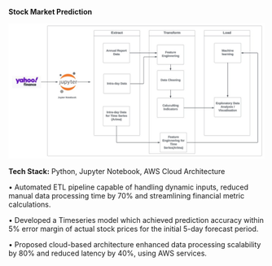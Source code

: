 **Stock Market Prediction**

![Stock-Market-Prediction](/Images/1.jpeg)

**Tech Stack:** Python, Jupyter Notebook, AWS Cloud Architecture 

•	Automated ETL pipeline capable of handling dynamic inputs, reduced manual data processing time by 70% and streamlining financial metric calculations.

•	Developed a Timeseries model which achieved prediction accuracy within 5% error margin of actual stock prices for the initial 5-day forecast period.

•	Proposed cloud-based architecture enhanced data processing scalability by 80% and reduced latency by 40%, using AWS services.

 
